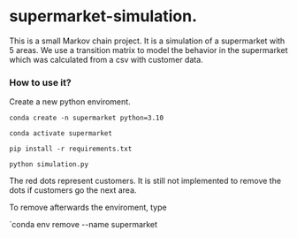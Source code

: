 # supermarket-simulation.
This is a small Markov chain project. It is a simulation of a supermarket with 5 areas. We use a transition matrix to model the behavior in the supermarket which was calculated from a csv with customer data.

### How to use it?

Create a new python enviroment.

`conda create -n supermarket python=3.10`

`conda activate supermarket`

`pip install -r requirements.txt`

`python simulation.py`


The red dots represent customers. It is still not implemented to remove the dots if customers go the next area.


To remove afterwards the enviroment, type

`conda env remove --name supermarket
